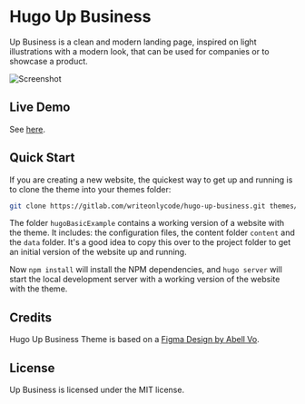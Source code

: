 # Hugo Up Business

Up Business is a clean and modern landing page, inspired on light illustrations
with a modern look, that can be used for companies or to showcase a product.

![Screenshot](https://gitlab.com/writeonlyhugo/up-business-theme/-/raw/f4e11eb377d9f7f1d8305d278538f8af05d365e5/images/screenshot.png)

## Live Demo

See [here](https://writeonlyhugo.gitlab.io/up-business-theme/).

## Quick Start

If you are creating a new website, the quickest way to get up and running is to
clone the theme into your themes folder:

```bash
git clone https://gitlab.com/writeonlycode/hugo-up-business.git themes/up-business
```

The folder `hugoBasicExample` contains a working version of a website with the
theme. It includes: the configuration files, the content folder `content` and
the `data` folder. It's a good idea to copy this over to the project folder to
get an initial version of the website up and running.

Now `npm install` will install the NPM dependencies, and `hugo server` will
start the local development server with a working version of the website with
the theme.

## Credits

Hugo Up Business Theme is based on a [Figma Design by Abell
Vo](https://www.figma.com/community/file/1022163547182520272).

## License 

Up Business is licensed under the MIT license.
